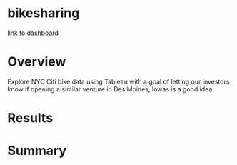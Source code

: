 # bikesharing

[link to dashboard](https://public.tableau.com/profile/tyler.engalla#!/vizhome/citibikechallenge_16115379686240/August2019CitiBikeRides?publish=yes)

# Overview
Explore NYC Citi bike data using Tableau with a goal of letting our investors know if opening a similar venture in Des Moines, Iowas is a good idea. 

# Results





# Summary
